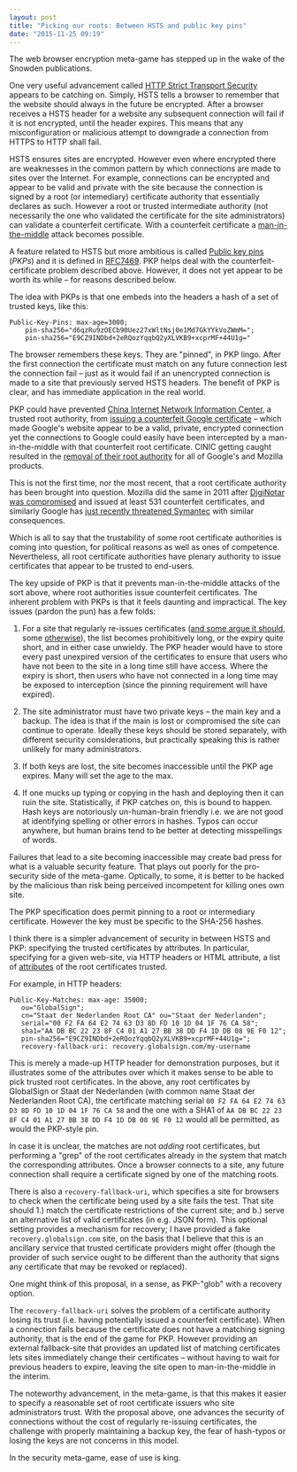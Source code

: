 ```yaml
---
layout: post
title: "Picking our roots: Between HSTS and public key pins"
date: "2015-11-25 09:19"
---
```



The web browser encryption meta-game has stepped up in the wake of the Snowden publications.

One very useful advancement called [HTTP Strict Transport Security](https://en.wikipedia.org/wiki/HTTP_Strict_Transport_Security) appears to be catching on.  Simply, HSTS tells a browser to remember that the website should always in the future be encrypted.  After a browser receives a HSTS header for a website any subsequent connection will fail if it is not encrypted, until the header expires.  This means that any misconfiguration or malicious attempt to downgrade a connection from HTTPS to HTTP shall fail.

HSTS ensures sites are encrypted.  However even where encrypted there are weaknesses in the common pattern by which connections are made to sites over the Internet. For example, connections can be encrypted and appear to be valid and private with the site because the connection is signed by a root (or intemediary) certificate authority that essentially declares as such. However a root or trusted intermediate authority (not necessarily the one who validated the certificate for the site administrators) can validate a counterfeit certificate.  With a counterfeit certificate a [man-in-the-middle](https://en.wikipedia.org/wiki/Man-in-the-middle_attack) attack becomes possible.

A feature related to HSTS but more ambitious is called [Public key pins](https://ipsec.pl/ssl/2014/public-key-pins-new-safeguard-https-websites.html) (*PKPs*) and it is defined in [RFC7469](https://tools.ietf.org/html/rfc7469). PKP helps deal with the counterfeit-certificate problem described above. However, it does not yet appear to be worth its while – for reasons described below.

The idea with PKPs is that one embeds into the headers a hash of a set of trusted keys, like this:

```
Public-Key-Pins: max-age=3000;
    pin-sha256="d6qzRu9zOECb90Uez27xWltNsj0e1Md7GkYYkVoZWmM=";
    pin-sha256="E9CZ9INDbd+2eRQozYqqbQ2yXLVKB9+xcprMF+44U1g="
```

The browser remembers these keys.  They are "pinned", in PKP lingo.  After the first connection the certificate must match on any future connection lest the connection fail – just as it would fail if an unencrypted connection is made to a site that previously served HSTS headers.  The benefit of PKP is clear, and has immediate application in the real world.

PKP could have prevented [China Internet Network Information Center](https://www1.cnnic.cn/index.htm), a trusted root authority, from [issuing a counterfeit Google certificate](https://techcrunch.com/2015/04/01/google-cnnic/) – which made Google's website appear to be a valid, private, encrypted connection yet the connections to Google could easily have been intercepted by a man-in-the-middle with that counterfeit root certificate.  CINIC getting caught resulted in the [removal of their root authority](https://arstechnica.com/security/2015/04/google-chrome-will-banish-chinese-certificate-authority-for-breach-of-trust/) for all of Google's and Mozilla products.

This is not the first time, nor the most recent, that a root certificate authority has been brought into question.  Mozilla did the same in 2011 after [DigiNotar was compromised](https://www.theregister.co.uk/2011/09/08/mozilla_certificate_authority_audit/) and issued at least 531 counterfeit certificates, and similarly Google has [just recently threatened Symantec](https://www.theregister.co.uk/2015/10/29/google_symantec_dodgy_certs/) with similar consequences.

Which is all to say that the trustability of some root certificate authorities is coming into question, for political reasons as well as ones of competence. Nevertheless, all root certificate authorities have plenary authority to issue certificates that appear to be trusted to end-users.

The key upside of PKP is that it prevents man-in-the-middle attacks of the sort above, where root authorities issue counterfeit certificates.  The inherent problem with PKPs is that it feels daunting and impractical.  The key issues (pardon the pun) has a few folds:

1. For a site that regularly re-issues certificates ([and some argue it should](https://letsencrypt.org/2015/11/09/why-90-days.html), some [otherwise](https://community.letsencrypt.org/t/pros-and-cons-of-90-day-certificate-lifetimes/4621)), the list becomes prohibitively long, or the expiry quite short, and in either case unwieldy.  The PKP header would have to store every past unexpired version of the certificates to ensure that users who have not been to the site in a long time still have access.  Where the expiry is short, then users who have not connected in a long time may be exposed to interception (since the pinning requirement will have expired).

2. The site administrator must have two private keys – the main key and a backup.  The idea is that if the main is lost or compromised the site can continue to operate.  Ideally these keys should be stored separately, with different security considerations, but practically speaking this is rather unlikely for many administrators.

3. If both keys are lost, the site becomes inaccessible until the PKP age expires.  Many will set the age to the max.

4. If one mucks up typing or copying in the hash and deploying then it can ruin the site.  Statistically, if PKP catches on, this is bound to happen. Hash keys are notoriously un-human-brain friendly i.e. we are not good at identifying spelling or other errors in hashes.  Typos can occur anywhere, but human brains tend to be better at detecting misspellings of words.

Failures that lead to a site becoming inaccessible may create bad press for what is a valuable security feature. That plays out poorly for the pro-security side of the meta-game.  Optically, to some, it is better to be hacked by the malicious than risk being perceived incompetent for killing ones own site.

The PKP specification does permit pinning to a root or intermediary certificate.  However the key must be specific to the SHA-256 hashes.

I think there is a simpler advancement of security in between HSTS and PKP:  specifying the trusted certificates by attributes.  In particular, specifying for a given web-site, via HTTP headers or HTML attribute, a list of [attributes](https://en.wikipedia.org/wiki/X.509) of the root certificates trusted.

For example, in HTTP headers:

```
Public-Key-Matches: max-age: 35000;
   ou="GlobalSign";
   cn="Staat der Nederlanden Root CA" ou="Staat der Nederlanden";
   serial="00 F2 FA 64 E2 74 63 D3 8D FD 10 1D 04 1F 76 CA 58";
   sha1="AA DB BC 22 23 8F C4 01 A1 27 BB 38 DD F4 1D DB 08 9E F0 12";
   pin-sha256="E9CZ9INDbd+2eRQozYqqbQ2yXLVKB9+xcprMF+44U1g=";
   recovery-fallback-uri: recovery.globalsign.com/my-username
```

This is merely a made-up HTTP header for demonstration purposes, but it illustrates some of the attributes over which it makes sense to be able to pick trusted root certificates.  In the above, any root certificates by GlobalSign or Staat der Nederlanden (with common name Staat der Nederlanden Root CA), the certificate matching serial `00 F2 FA 64 E2 74 63 D3 8D FD 10 1D 04 1F 76 CA 58` and the one with a SHA1 of `AA DB BC 22 23 8F C4 01 A1 27 BB 38 DD F4 1D DB 08 9E F0 12` would all be permitted, as would the PKP-style pin.

In case it is unclear, the matches are not *adding* root certificates, but performing a "grep" of the root certificates already in the system that match the corresponding attributes.  Once a browser connects to a site, any future connection shall require a certificate signed by one of the matching roots.

There is also a `recovery-fallback-uri`, which specifies a site for browsers to check when the certificate being used by a site fails the test.  That site should 1.) match the certificate restrictions of the current site; and b.) serve an alternative list of valid certificates (in e.g. JSON form).  This optional setting provides a mechanism for recovery; I have provided a fake `recovery.globalsign.com` site, on the basis that I believe that this is an ancillary service that trusted certificate providers might offer (though the provider of such service ought to be different than the authority that signs any certificate that may be revoked or replaced).

One might think of this proposal, in a sense, as PKP-"glob" with a recovery option.

The `recovery-fallback-uri` solves the problem of a certificate authority losing its trust (i.e. having potentially issued a counterfeit certificate).  When a connection fails because the certificate does not have a matching signing authority, that is the end of the game for PKP.  However providing an external fallback-site that provides an updated list of matching certificates lets sites immediately change their certificates – without having to wait for previous headers to expire, leaving the site open to man-in-the-middle in the interim.

The noteworthy advancement, in the meta-game, is that this makes it easier to specify a reasonable set of root certificate issuers who site administrators trust.  With the proposal above, one advances the security of connections without the cost of regularly re-issuing certificates, the challenge with properly maintaining a backup key, the fear of hash-typos or losing the keys are not concerns in this model.

In the security meta-game, ease of use is king.
